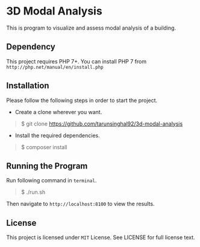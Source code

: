 # 3D Modal Analysis

This is program  to visualize and assess modal analysis of a building.

## Dependency

This project requires PHP 7+. You can install PHP 7 from `http://php.net/manual/en/install.php`


## Installation

Please follow the following steps in order to start the project.

* Create a clone wherever you want.

>$ git clone https://github.com/tarunsinghal92/3d-modal-analysis

* Install the required dependencies.

>$ composer install

## Running the Program

Run following command in `terminal`.

>$ ./run.sh

Then navigate to `http://localhost:8100` to view the results.

## License

This project is licensed under `MIT` License. See LICENSE for full license text.
